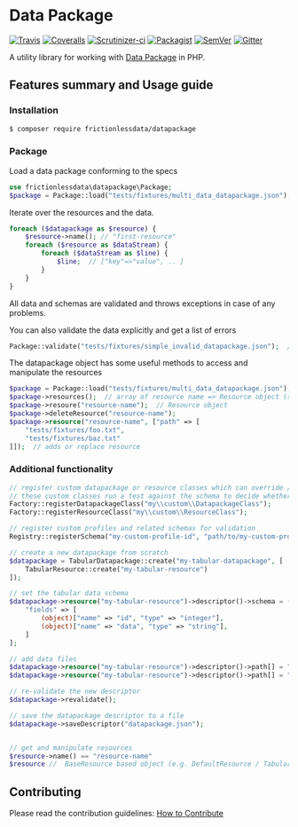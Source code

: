 # Data Package

[![Travis](https://travis-ci.org/frictionlessdata/datapackage-php.svg?branch=master)](https://travis-ci.org/frictionlessdata/datapackage-php)
[![Coveralls](http://img.shields.io/coveralls/frictionlessdata/datapackage-php.svg?branch=master)](https://coveralls.io/r/frictionlessdata/datapackage-php?branch=master)
[![Scrutinizer-ci](https://scrutinizer-ci.com/g/OriHoch/datapackage-php/badges/quality-score.png?b=master)](https://scrutinizer-ci.com/g/OriHoch/datapackage-php/)
[![Packagist](https://img.shields.io/packagist/dm/frictionlessdata/datapackage.svg)](https://packagist.org/packages/frictionlessdata/datapackage)
[![SemVer](https://img.shields.io/badge/versions-SemVer-brightgreen.svg)](http://semver.org/)
[![Gitter](https://img.shields.io/gitter/room/frictionlessdata/chat.svg)](https://gitter.im/frictionlessdata/chat)

A utility library for working with [Data Package](https://specs.frictionlessdata.io/data-package/) in PHP.

## Features summary and Usage guide

### Installation

```bash
$ composer require frictionlessdata/datapackage
```

### Package

Load a data package conforming to the specs

```php
use frictionlessdata\datapackage\Package;
$package = Package::load("tests/fixtures/multi_data_datapackage.json");
```

Iterate over the resources and the data.

```php
foreach ($datapackage as $resource) {
    $resource->name(); // "first-resource"
    foreach ($resource as $dataStream) {
        foreach ($dataStream as $line) {
            $line;  // ["key"=>"value", .. ]
        }
    }
}
```

All data and schemas are validated and throws exceptions in case of any problems.

You can also validate the data explicitly and get a list of errors

```php
Package::validate("tests/fixtures/simple_invalid_datapackage.json");  // array of validation errors
```

The datapackage object has some useful methods to access and manipulate the resources

```php
$package = Package::load("tests/fixtures/multi_data_datapackage.json");
$package->resources();  // array of resource name => Resource object (see below for Resource class reference)
$package->resoure("resource-name");  // Resource object
$package->deleteResource("resource-name");
$package->resource("resource-name", ["path" => [
    "tests/fixtures/foo.txt", 
    "tests/fixtures/baz.txt"
]]);  // adds or replace resource
```

### Additional functionality

```php
// register custom datapackage or resource classes which can override / extend core classes
// these custom classes run a test against the schema to decide whether to handle a given descriptor or not
Factory::registerDatapackageClass("my\\custom\\DatapackageClass");
Factory::registerResourceClass("my\\custom\\ResourceClass");

// register custom profiles and related schemas for validation
Registry::registerSchema("my-custom-profile-id", "path/to/my-custom-profile.schema.json");

// create a new datapackage from scratch
$datapackage = TabularDatapackage::create("my-tabular-datapackage", [
    TabularResource::create("my-tabular-resource")
]);

// set the tabular data schema
$datapackage->resource("my-tabular-resource")->descriptor()->schema = (object)[
    "fields" => [
        (object)["name" => "id", "type" => "integer"],
        (object)["name" => "data", "type" => "string"],
    ]
];

// add data files
$datapackage->resource("my-tabular-resource")->descriptor()->path[] = "/path/to/file-1.csv";
$datapackage->resource("my-tabular-resource")->descriptor()->path[] = "/path/to/file-2.csv";

// re-validate the new descriptor
$datapackage->revalidate();

// save the datapackage descriptor to a file
$datapackage->saveDescriptor("datapackage.json");


// get and manipulate resources
$resource->name() == "resource-name"
$resource //  BaseResource based object (e.g. DefaultResource / TabularResource)
```


## Contributing

Please read the contribution guidelines: [How to Contribute](CONTRIBUTING.md)
